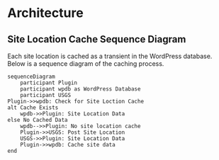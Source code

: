 # Architecture

## Site Location Cache Sequence Diagram

Each site location is cached as a transient in the WordPress database. Below is a sequence diagram of the caching process.

```mermaid
sequenceDiagram
    participant Plugin
    participant wpdb as WordPress Database
    participant USGS
Plugin->>wpdb: Check for Site Loction Cache
alt Cache Exists
	wpdb->>Plugin: Site Location Data
else No Cached Data
	wpdb-->>Plugin: No site location cache
	Plugin->>USGS: Post Site Location
	USGS->>Plugin: Site Location Data
	Plugin->>wpdb: Cache site data
end
```
